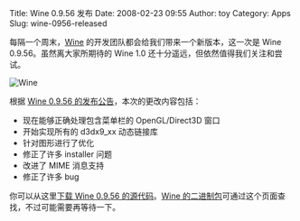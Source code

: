 Title: Wine 0.9.56 发布
Date: 2008-02-23 09:55
Author: toy
Category: Apps
Slug: wine-0956-released

每隔一个周末，[Wine](http://linuxtoy.org/search/wine)
的开发团队都会给我们带来一个新版本，这一次是 Wine
0.9.56。虽然离大家所期待的 Wine 1.0
还十分遥远，但依然值得我们关注和尝试。

![Wine](http://i.linuxtoy.org/i/2007/04/winehq.png)

根据 [Wine 0.9.56
的发布公告](http://winehq.org/?announce=0.9.56)，本次的更改内容包括：

-   现在能够正确处理包含菜单栏的 OpenGL/Direct3D 窗口
-   开始实现所有的 d3dx9\_xx 动态链接库
-   针对图形进行了优化
-   修正了许多 installer 问题
-   改进了 MIME 消息支持
-   修正了许多 bug

你可以从这里[下载 Wine 0.9.56
的源代码](http://ibiblio.org/pub/linux/system/emulators/wine/wine-0.9.56.tar.bz2)。[Wine
的二进制包](http://www.winehq.org/site/download)可通过这个页面查找，不过可能需要再等待一下。
